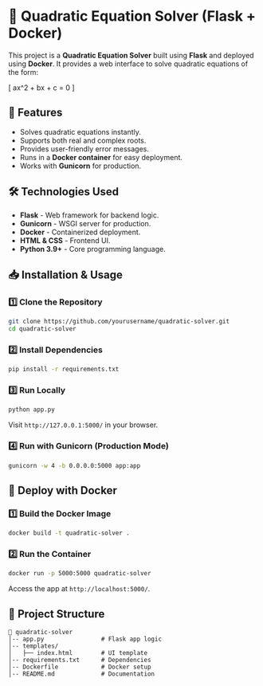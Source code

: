 # 📝 Quadratic Equation Solver (Flask + Docker)

This project is a **Quadratic Equation Solver** built using **Flask** and deployed using **Docker**. It provides a web interface to solve quadratic equations of the form:

\[ ax^2 + bx + c = 0 \]

## 🚀 Features
- Solves quadratic equations instantly.
- Supports both real and complex roots.
- Provides user-friendly error messages.
- Runs in a **Docker container** for easy deployment.
- Works with **Gunicorn** for production.

## 🛠️ Technologies Used
- **Flask** - Web framework for backend logic.
- **Gunicorn** - WSGI server for production.
- **Docker** - Containerized deployment.
- **HTML & CSS** - Frontend UI.
- **Python 3.9+** - Core programming language.

## 📥 Installation & Usage
### 1️⃣ Clone the Repository
```bash
git clone https://github.com/yourusername/quadratic-solver.git
cd quadratic-solver
```

### 2️⃣ Install Dependencies
```bash
pip install -r requirements.txt
```

### 3️⃣ Run Locally
```bash
python app.py
```
Visit `http://127.0.0.1:5000/` in your browser.

### 4️⃣ Run with Gunicorn (Production Mode)
```bash
gunicorn -w 4 -b 0.0.0.0:5000 app:app
```

## 🐳 Deploy with Docker
### 1️⃣ Build the Docker Image
```bash
docker build -t quadratic-solver .
```

### 2️⃣ Run the Container
```bash
docker run -p 5000:5000 quadratic-solver
```
Access the app at `http://localhost:5000/`.

## 📂 Project Structure
```
📂 quadratic-solver
│-- app.py                # Flask app logic
│-- templates/
│   ├── index.html        # UI template
│-- requirements.txt      # Dependencies
│-- Dockerfile            # Docker setup
│-- README.md             # Documentation
```

